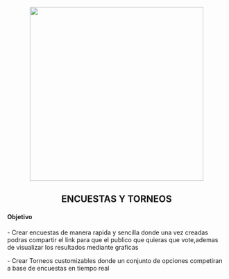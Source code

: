 
<p align="center"><img src="https://raw.githubusercontent.com/DaniCode13/tournaments/master/public/images/torneos.png" width="400"></p>

<h2 align="center">
    ENCUESTAS Y TORNEOS
</h4>

<h4>
    Objetivo
</h5>
<p>
- Crear encuestas de manera rapida y sencilla donde una vez creadas podras compartir el link para que el publico que quieras que vote,ademas de visualizar los resultados mediante graficas
</p>
<p>
- Crear Torneos customizables donde un conjunto de opciones competiran a base de encuestas en tiempo real
</p>

